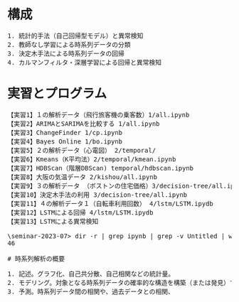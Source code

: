 # 構成
<pre>
1. 統計的手法（自己回帰型モデル）と異常検知
2. 教師なし学習による時系列データの分類
3. 決定木手法による時系列データの回帰
4. カルマンフィルタ・深層学習による回帰と異常検知
</pre>
# 実習とプログラム
<pre>
【実習1】１の解析データ（飛行旅客機の乗客数）1/all.ipynb
【実習2】ARIMAとSARIMAを比較する 1/all.ipynb
【実習3】ChangeFinder 1/cp.ipynb
【実習4】Bayes Online 1/bo.ipynb
【実習5】２の解析データ（心電図） 2/temporal/
【実習6】Kmeans（K平均法）2/temporal/kmean.ipynb
【実習7】HDBScan（階層DBScan) temporal/hdbscan.ipynb
【実習8】大阪の気温データ 2/kishou/all.ipynb
【実習9】３の解析データ （ボストンの住宅価格）3/decision-tree/all.ipynb
【実習10】決定木手法の利用 3/decision-tree/all.ipynb
【実習11】４の解析データ１（自転車利用回数） 4/lstm/LSTM.ipydb
【実習12】LSTMによる回帰 4/lstm/LSTM.ipydb
【実習13】LSTMによる異常検知 

\seminar-2023-07> dir -r | grep ipynb | grep -v Untitled | wc -l
46

# 時系列解析の概要
<pre>
1. 記述。グラフ化、自己共分散、自己相関などの統計量。
2. モデリング。対象となる時系列データの確率的な構造を構築（または発見）する。
3. 予測。時系列データ間の相関や、過去データとの相関、
</pre>


